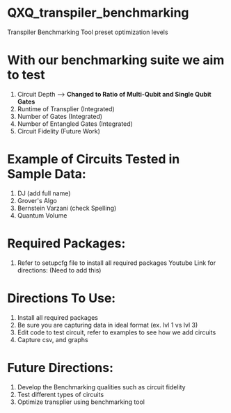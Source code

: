 # QXQ_transpiler_benchmarking
Transpiler Benchmarking Tool preset optimization levels

# With our benchmarking suite we aim to test #
  1. Circuit Depth --> **Changed to Ratio of Multi-Qubit and Single Qubit Gates**
  2. Runtime of Transplier (Integrated)
  3. Number of Gates (Integrated)
  4. Number of Entangled Gates (Integrated)
  5. Circuit Fidelity (Future Work)

# Example of Circuits Tested in Sample Data: #
1. DJ (add full name)
2. Grover's Algo
3. Bernstein Varzani (check Spelling)
4. Quantum Volume

# Required Packages: #
1. Refer to setupcfg file to install all required packages
   Youtube Link for directions: (Need to add this)

# Directions To Use: #
1. Install all required packages
2. Be sure you are capturing data in ideal format (ex. lvl 1 vs lvl 3)
3. Edit code to test circuit, refer to examples to see how we add circuits
4. Capture csv, and graphs

# Future Directions: #
1. Develop the Benchmarking qualities such as circuit fidelity
3. Test different types of circuits
4. Optimize transplier using benchmarking tool


